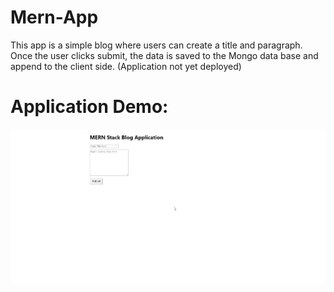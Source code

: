 # Mern-App

This app is a simple blog where users can create a title and paragraph. Once the user clicks submit, the data is saved to the Mongo data base and append to the client side. (Application not yet deployed)

# Application Demo:
![Demo of Game](https://github.com/Tphorton14/mernApp/blob/master/gif/mern.gif)
